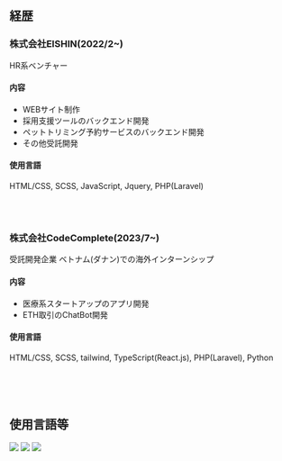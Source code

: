 ## 経歴
### 株式会社EISHIN(2022/2~)
HR系ベンチャー

#### 内容
- WEBサイト制作
- 採用支援ツールのバックエンド開発
- ペットトリミング予約サービスのバックエンド開発
- その他受託開発

#### 使用言語
HTML/CSS, SCSS, JavaScript, Jquery, PHP(Laravel)

<br />
<br />

### 株式会社CodeComplete(2023/7~)
受託開発企業
ベトナム(ダナン)での海外インターンシップ

#### 内容
- 医療系スタートアップのアプリ開発
- ETH取引のChatBot開発

#### 使用言語
HTML/CSS, SCSS, tailwind, TypeScript(React.js), PHP(Laravel), Python

<br />
<br />
<br />

## 使用言語等
![](http://github-profile-summary-cards.vercel.app/api/cards/profile-details?username=yuta-2001&theme=algolia)
![](http://github-profile-summary-cards.vercel.app/api/cards/repos-per-language?username=yuta-2001&theme=algolia)
![](http://github-profile-summary-cards.vercel.app/api/cards/most-commit-language?username=yuta-2001&theme=algolia)
